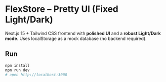 # FlexStore – Pretty UI (Fixed Light/Dark)

Next.js 15 + Tailwind CSS frontend with **polished UI** and a **robust Light/Dark mode**.
Uses localStorage as a mock database (no backend required).

## Run
```bash
npm install
npm run dev
# open http://localhost:3000
```

